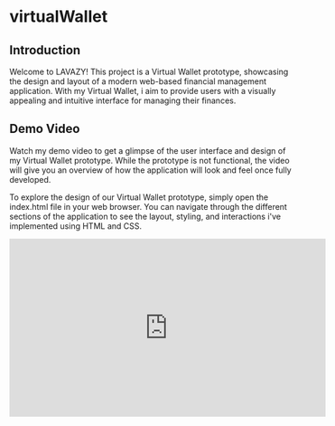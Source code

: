 # virtualWallet

## Introduction
Welcome to LAVAZY! This project is a Virtual Wallet prototype, showcasing the design and layout of a modern web-based financial management application. With my Virtual Wallet, i aim to provide users with a visually appealing and intuitive interface for managing their finances.

 ## Demo Video

Watch my demo video to get a glimpse of the user interface and design of my Virtual Wallet prototype. While the prototype is not functional, the video will give you an overview of how the application will look and feel once fully developed.

To explore the design of our Virtual Wallet prototype, simply open the index.html file in your web browser. You can navigate through the different sections of the application to see the layout, styling, and interactions i've implemented using HTML and CSS.

<iframe width="560" height="315" src="https://www.youtube.com/embed/cwm4Ju_h4oc?si=V3SgHi_lcSy-48eX" title="YouTube video player" frameborder="0" allow="accelerometer; autoplay; clipboard-write; encrypted-media; gyroscope; picture-in-picture; web-share" referrerpolicy="strict-origin-when-cross-origin" allowfullscreen></iframe>
